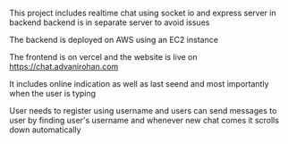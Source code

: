 This project includes realtime chat using socket io and express server in backend backend is in separate server to avoid issues 

The backend is deployed on AWS using an EC2 instance 

The frontend is on vercel and the website is live on https://chat.advanirohan.com

It includes online indication as well as last seend and most importantly when the user is typing 

User needs to register using username and users can send messages to user by finding user's username and whenever new chat comes it scrolls down automatically


